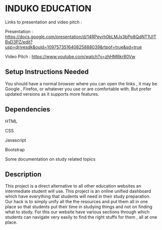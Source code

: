 # INDUKO EDUCATION

Links to presentation and video pitch :

Presentation : https://docs.google.com/presentation/d/14RPeyrh0bLMJx3bPp8QdNT1UITBsD3PZ/edit?usp=drivesdk&ouid=109757351640825888039&rtpof=true&sd=true

Video Pitch : https://www.youtube.com/watch?v=zhHM6kr80Vw


## Setup Instructions Needed

You should have a normal browser where you can open the links , it may be Google , Firefox, or whatever you use or are comfortable with. But prefer updated versions as it supports more features.

## Dependencies

HTML

CSS

Javascript

Bootstrap

Some documentation on study related topics


## Description

This project is a direct alternative to all other education websites an intermediate student will use. This project is an online unified dashboard which have everything that students will need in their study preparation.
Our hack is to simply unify all the the resources and put them all in one place so that students put their time in studying things and not on finding what to study. For this our website have various sections through which students can navigate very easily to find the right stuffs for them , all at one place.
